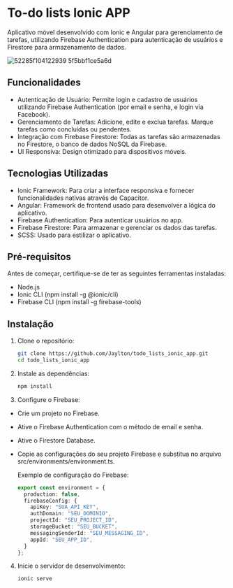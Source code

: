 # To-do lists Ionic APP

Aplicativo móvel desenvolvido com Ionic e Angular para gerenciamento de tarefas, utilizando Firebase Authentication para autenticação de usuários e Firestore para armazenamento de dados.

![52285f104122939 5f5bbf1ce5a6d](https://github.com/user-attachments/assets/845d9cc3-ea73-4728-a043-17ebe8d4292e)


## Funcionalidades
 - Autenticação de Usuário: Permite login e cadastro de usuários utilizando Firebase Authentication (por email e senha, e login via Facebook).
 - Gerenciamento de Tarefas: Adicione, edite e exclua tarefas. Marque tarefas como concluídas ou pendentes.
 - Integração com Firebase Firestore: Todas as tarefas são armazenadas no Firestore, o banco de dados NoSQL da Firebase.
 - UI Responsiva: Design otimizado para dispositivos móveis.

## Tecnologias Utilizadas
 - Ionic Framework: Para criar a interface responsiva e fornecer funcionalidades nativas através de Capacitor.
 - Angular: Framework de frontend usado para desenvolver a lógica do aplicativo.
 - Firebase Authentication: Para autenticar usuários no app.
 - Firebase Firestore: Para armazenar e gerenciar os dados das tarefas.
 - SCSS: Usado para estilizar o aplicativo.

## Pré-requisitos
Antes de começar, certifique-se de ter as seguintes ferramentas instaladas:
 - Node.js
 - Ionic CLI (npm install -g @ionic/cli)
 - Firebase CLI (npm install -g firebase-tools)

## Instalação
1. Clone o repositório:

    ``` sh
    git clone https://github.com/Jaylton/todo_lists_ionic_app.git
    cd todo_lists_ionic_app
    ```

2. Instale as dependências:

    ``` sh
    npm install
    ```

3. Configure o Firebase:

 - Crie um projeto no Firebase.
 - Ative o Firebase Authentication com o método de email e senha.
 - Ative o Firestore Database.
 - Copie as configurações do seu projeto Firebase e substitua no arquivo src/environments/environment.ts.

    Exemplo de configuração do Firebase:

    ``` ts
    export const environment = {
      production: false,
      firebaseConfig: {
        apiKey: "SUA_API_KEY",
        authDomain: "SEU_DOMINIO",
        projectId: "SEU_PROJECT_ID",
        storageBucket: "SEU_BUCKET",
        messagingSenderId: "SEU_MESSAGING_ID",
        appId: "SEU_APP_ID",
      }
    };
    ``` 

4. Inicie o servidor de desenvolvimento:

    ``` 
    ionic serve
    ``` 
